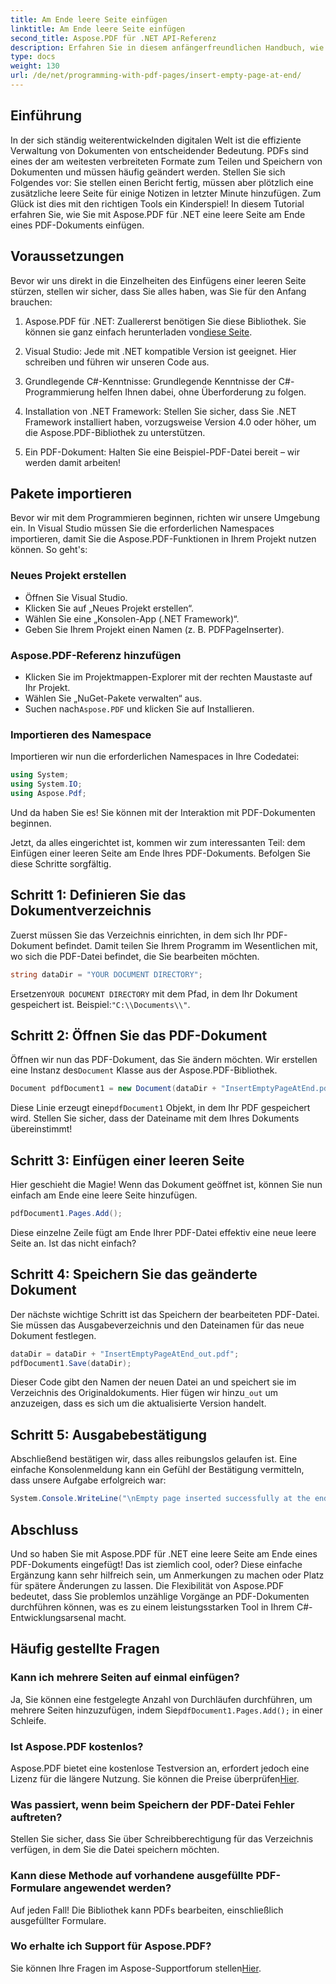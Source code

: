 ```yaml
---
title: Am Ende leere Seite einfügen
linktitle: Am Ende leere Seite einfügen
second_title: Aspose.PDF für .NET API-Referenz
description: Erfahren Sie in diesem anfängerfreundlichen Handbuch, wie Sie mit Aspose.PDF für .NET mühelos eine leere Seite in ein PDF-Dokument einfügen. Perfekt für schnelle Bearbeitungen.
type: docs
weight: 130
url: /de/net/programming-with-pdf-pages/insert-empty-page-at-end/
---
```

## Einführung

In der sich ständig weiterentwickelnden digitalen Welt ist die effiziente Verwaltung von Dokumenten von entscheidender Bedeutung. PDFs sind eines der am weitesten verbreiteten Formate zum Teilen und Speichern von Dokumenten und müssen häufig geändert werden. Stellen Sie sich Folgendes vor: Sie stellen einen Bericht fertig, müssen aber plötzlich eine zusätzliche leere Seite für einige Notizen in letzter Minute hinzufügen. Zum Glück ist dies mit den richtigen Tools ein Kinderspiel! In diesem Tutorial erfahren Sie, wie Sie mit Aspose.PDF für .NET eine leere Seite am Ende eines PDF-Dokuments einfügen.

## Voraussetzungen

Bevor wir uns direkt in die Einzelheiten des Einfügens einer leeren Seite stürzen, stellen wir sicher, dass Sie alles haben, was Sie für den Anfang brauchen:

1.  Aspose.PDF für .NET: Zuallererst benötigen Sie diese Bibliothek. Sie können sie ganz einfach herunterladen von[diese Seite](https://releases.aspose.com/pdf/net/).

2. Visual Studio: Jede mit .NET kompatible Version ist geeignet. Hier schreiben und führen wir unseren Code aus.

3. Grundlegende C#-Kenntnisse: Grundlegende Kenntnisse der C#-Programmierung helfen Ihnen dabei, ohne Überforderung zu folgen.

4. Installation von .NET Framework: Stellen Sie sicher, dass Sie .NET Framework installiert haben, vorzugsweise Version 4.0 oder höher, um die Aspose.PDF-Bibliothek zu unterstützen.

5. Ein PDF-Dokument: Halten Sie eine Beispiel-PDF-Datei bereit – wir werden damit arbeiten!

## Pakete importieren

Bevor wir mit dem Programmieren beginnen, richten wir unsere Umgebung ein. In Visual Studio müssen Sie die erforderlichen Namespaces importieren, damit Sie die Aspose.PDF-Funktionen in Ihrem Projekt nutzen können. So geht's:

### Neues Projekt erstellen

- Öffnen Sie Visual Studio.
- Klicken Sie auf „Neues Projekt erstellen“.
- Wählen Sie eine „Konsolen-App (.NET Framework)“.
- Geben Sie Ihrem Projekt einen Namen (z. B. PDFPageInserter).

### Aspose.PDF-Referenz hinzufügen

- Klicken Sie im Projektmappen-Explorer mit der rechten Maustaste auf Ihr Projekt.
- Wählen Sie „NuGet-Pakete verwalten“ aus.
-  Suchen nach`Aspose.PDF` und klicken Sie auf Installieren.

### Importieren des Namespace

Importieren wir nun die erforderlichen Namespaces in Ihre Codedatei:

```csharp
using System;
using System.IO;
using Aspose.Pdf;
```

Und da haben Sie es! Sie können mit der Interaktion mit PDF-Dokumenten beginnen.

Jetzt, da alles eingerichtet ist, kommen wir zum interessanten Teil: dem Einfügen einer leeren Seite am Ende Ihres PDF-Dokuments. Befolgen Sie diese Schritte sorgfältig.

## Schritt 1: Definieren Sie das Dokumentverzeichnis

Zuerst müssen Sie das Verzeichnis einrichten, in dem sich Ihr PDF-Dokument befindet. Damit teilen Sie Ihrem Programm im Wesentlichen mit, wo sich die PDF-Datei befindet, die Sie bearbeiten möchten.

```csharp
string dataDir = "YOUR DOCUMENT DIRECTORY";
```

 Ersetzen`YOUR DOCUMENT DIRECTORY` mit dem Pfad, in dem Ihr Dokument gespeichert ist. Beispiel:`"C:\\Documents\\"`.

## Schritt 2: Öffnen Sie das PDF-Dokument

 Öffnen wir nun das PDF-Dokument, das Sie ändern möchten. Wir erstellen eine Instanz des`Document` Klasse aus der Aspose.PDF-Bibliothek.

```csharp
Document pdfDocument1 = new Document(dataDir + "InsertEmptyPageAtEnd.pdf");
```

 Diese Linie erzeugt eine`pdfDocument1` Objekt, in dem Ihr PDF gespeichert wird. Stellen Sie sicher, dass der Dateiname mit dem Ihres Dokuments übereinstimmt!

## Schritt 3: Einfügen einer leeren Seite

Hier geschieht die Magie! Wenn das Dokument geöffnet ist, können Sie nun einfach am Ende eine leere Seite hinzufügen. 

```csharp
pdfDocument1.Pages.Add();
```

Diese einzelne Zeile fügt am Ende Ihrer PDF-Datei effektiv eine neue leere Seite an. Ist das nicht einfach?

## Schritt 4: Speichern Sie das geänderte Dokument

Der nächste wichtige Schritt ist das Speichern der bearbeiteten PDF-Datei. Sie müssen das Ausgabeverzeichnis und den Dateinamen für das neue Dokument festlegen.

```csharp
dataDir = dataDir + "InsertEmptyPageAtEnd_out.pdf";
pdfDocument1.Save(dataDir);
```

 Dieser Code gibt den Namen der neuen Datei an und speichert sie im Verzeichnis des Originaldokuments. Hier fügen wir hinzu`_out` um anzuzeigen, dass es sich um die aktualisierte Version handelt.

## Schritt 5: Ausgabebestätigung

Abschließend bestätigen wir, dass alles reibungslos gelaufen ist. Eine einfache Konsolenmeldung kann ein Gefühl der Bestätigung vermitteln, dass unsere Aufgabe erfolgreich war:

```csharp
System.Console.WriteLine("\nEmpty page inserted successfully at the end of document.\nFile saved at " + dataDir);
```

## Abschluss

Und so haben Sie mit Aspose.PDF für .NET eine leere Seite am Ende eines PDF-Dokuments eingefügt! Das ist ziemlich cool, oder? Diese einfache Ergänzung kann sehr hilfreich sein, um Anmerkungen zu machen oder Platz für spätere Änderungen zu lassen. Die Flexibilität von Aspose.PDF bedeutet, dass Sie problemlos unzählige Vorgänge an PDF-Dokumenten durchführen können, was es zu einem leistungsstarken Tool in Ihrem C#-Entwicklungsarsenal macht.

## Häufig gestellte Fragen

### Kann ich mehrere Seiten auf einmal einfügen?
 Ja, Sie können eine festgelegte Anzahl von Durchläufen durchführen, um mehrere Seiten hinzuzufügen, indem Sie`pdfDocument1.Pages.Add();` in einer Schleife.

### Ist Aspose.PDF kostenlos?
 Aspose.PDF bietet eine kostenlose Testversion an, erfordert jedoch eine Lizenz für die längere Nutzung. Sie können die Preise überprüfen[Hier](https://purchase.aspose.com/buy).

### Was passiert, wenn beim Speichern der PDF-Datei Fehler auftreten?
Stellen Sie sicher, dass Sie über Schreibberechtigung für das Verzeichnis verfügen, in dem Sie die Datei speichern möchten.

### Kann diese Methode auf vorhandene ausgefüllte PDF-Formulare angewendet werden?
Auf jeden Fall! Die Bibliothek kann PDFs bearbeiten, einschließlich ausgefüllter Formulare.

### Wo erhalte ich Support für Aspose.PDF?
 Sie können Ihre Fragen im Aspose-Supportforum stellen[Hier](https://forum.aspose.com/c/pdf/10).